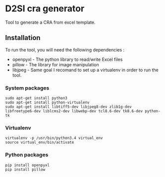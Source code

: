 # D2SI cra generator

Tool to generate a CRA from excel template.

## Installation

To run the tool, you will need the following dependencies :
 * openpyxl - The python library to read/write Excel files
 * pillow - The library for image manipulation
 * libjpeg - Same goal
I recomand to set up a virtualenv in order to run the tool.

### System packages

```
sudo apt-get install python3
sudo apt-get install python-virtualenv
sudo apt-get install libtiff5-dev libjpeg8-dev zlib1g-dev libfreetype6-dev liblcms2-dev libwebp-dev tcl8.6-dev tk8.6-dev python-tk
```

### Virtualenv

```
virtualenv -p /usr/bin/python3.4 virtual_env
source virtual_env/bin/activate
```

### Python packages

```
pip install openpyxl
pip install pillow
```
